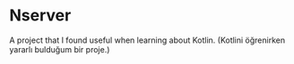 # Nserver
A project that I found useful when learning about Kotlin. 
(Kotlini öğrenirken yararlı bulduğum bir proje.)

